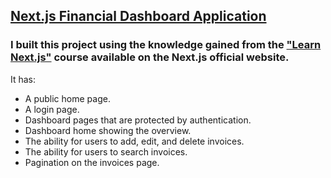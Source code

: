 ## [Next.js Financial Dashboard Application](https://next-js-dashboard-abusayed0s-projects.vercel.app/)

### I built this project using the knowledge gained from the ["Learn Next.js"](https://nextjs.org/learn) course available on the Next.js official website. 

It has: 
- A public home page.
- A login page.
- Dashboard pages that are protected by authentication.
- Dashboard home showing the overview.
- The ability for users to add, edit, and delete invoices.
- The ability for users to search invoices.
- Pagination on the invoices page.

